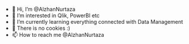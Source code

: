 - 👋 Hi, I’m @AlzhanNurtaza
- 👀 I’m interested in Qlik, PowerBI etc
- 🌱 I’m currently learning everything connected with Data Management
- 💞️ There is no cookies :) 
- 📫 How to reach me @AlzhanNurtaza

